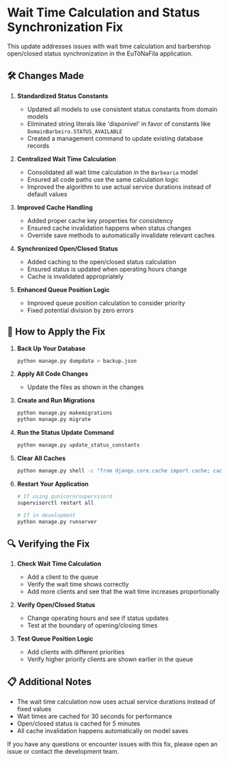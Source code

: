 # Wait Time Calculation and Status Synchronization Fix

This update addresses issues with wait time calculation and barbershop open/closed status synchronization in the EuTôNaFila application.

## 🛠️ Changes Made

1. **Standardized Status Constants**
   - Updated all models to use consistent status constants from domain models
   - Eliminated string literals like 'disponivel' in favor of constants like `DomainBarbeiro.STATUS_AVAILABLE`
   - Created a management command to update existing database records

2. **Centralized Wait Time Calculation**
   - Consolidated all wait time calculation in the `Barbearia` model
   - Ensured all code paths use the same calculation logic
   - Improved the algorithm to use actual service durations instead of default values

3. **Improved Cache Handling**
   - Added proper cache key properties for consistency
   - Ensured cache invalidation happens when status changes
   - Override save methods to automatically invalidate relevant caches

4. **Synchronized Open/Closed Status**
   - Added caching to the open/closed status calculation
   - Ensured status is updated when operating hours change
   - Cache is invalidated appropriately

5. **Enhanced Queue Position Logic**
   - Improved queue position calculation to consider priority
   - Fixed potential division by zero errors

## 🚀 How to Apply the Fix

1. **Back Up Your Database**
   ```bash
   python manage.py dumpdata > backup.json
   ```

2. **Apply All Code Changes**
   - Update the files as shown in the changes

3. **Create and Run Migrations**
   ```bash
   python manage.py makemigrations
   python manage.py migrate
   ```

4. **Run the Status Update Command**
   ```bash
   python manage.py update_status_constants
   ```

5. **Clear All Caches**
   ```bash
   python manage.py shell -c "from django.core.cache import cache; cache.clear()"
   ```

6. **Restart Your Application**
   ```bash
   # If using gunicorn/supervisord
   supervisorctl restart all
   
   # If in development
   python manage.py runserver
   ```

## 🔍 Verifying the Fix

1. **Check Wait Time Calculation**
   - Add a client to the queue
   - Verify the wait time shows correctly
   - Add more clients and see that the wait time increases proportionally

2. **Verify Open/Closed Status**
   - Change operating hours and see if status updates
   - Test at the boundary of opening/closing times

3. **Test Queue Position Logic**
   - Add clients with different priorities
   - Verify higher priority clients are shown earlier in the queue

## 📋 Additional Notes

- The wait time calculation now uses actual service durations instead of fixed values
- Wait times are cached for 30 seconds for performance
- Open/closed status is cached for 5 minutes
- All cache invalidation happens automatically on model saves

If you have any questions or encounter issues with this fix, please open an issue or contact the development team. 